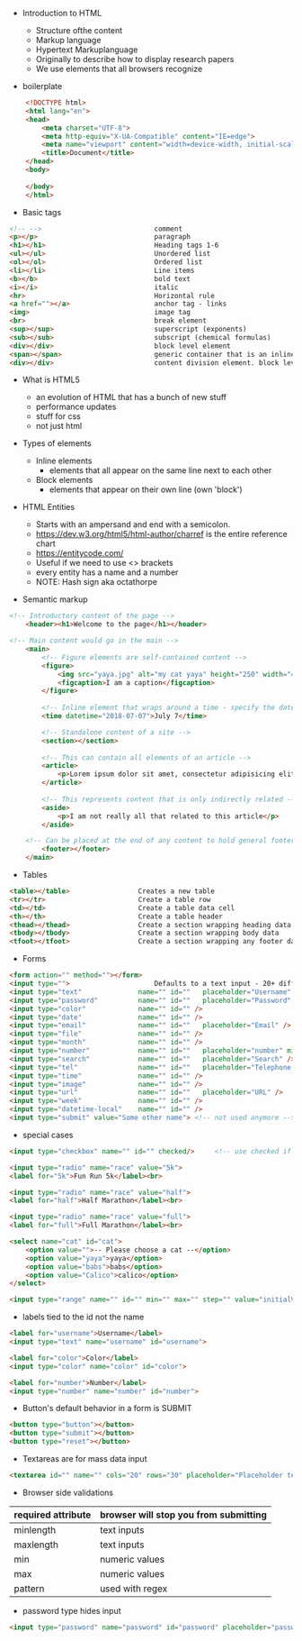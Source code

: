 
- Introduction to HTML
    - Structure ofthe content
    - Markup language
    - Hypertext Markuplanguage
    - Originally to describe how to display research papers
    - We use elements that all browsers recognize

- boilerplate
```html 
    <!DOCTYPE html>
    <html lang="en">
    <head>
        <meta charset="UTF-8">
        <meta http-equiv="X-UA-Compatible" content="IE=edge">
        <meta name="viewport" content="width=device-width, initial-scale=1.0">
        <title>Document</title>
    </head>
    <body>
        
    </body>
    </html>
```
- Basic tags
``` html
<!-- -->                            comment
<p></p>                             paragraph
<h1></h1>                           Heading tags 1-6
<ul></ul>                           Unordered list
<ol></ol>                           Ordered list
<li></li>                           Line items
<b></b>                             bold text
<i></i>                             italic
<hr>                                Horizontal rule
<a href=""></a>                     anchor tag - links
<img>                               image tag
<br>                                break element
<sup></sup>                         superscript (exponents)
<sub></sub>                         subscript (chemical formulas)
<div></div>                         block level element
<span></span>                       generic container that is an inline element. we can single out some text for example for styling without breaking the line                
<div></div>                         content division element. block level element. Used to group content

```

- What is HTML5
    - an evolution of HTML that has a bunch of new stuff
    - performance updates
    - stuff for css
    - not just html


- Types of elements
    - Inline elements
        - elements that all appear on the same line next to each other
    - Block elements
        - elements that appear on their own line (own 'block')

- HTML Entities
    - Starts with an ampersand and end with a semicolon. 
    - https://dev.w3.org/html5/html-author/charref is the entire reference chart
    - https://entitycode.com/
    - Useful if we need to use <> brackets
    - every entity has a name and a number
    - NOTE: Hash sign aka octathorpe

- Semantic markup
```html
<!-- Introductory content of the page -->
    <header><h1>Welcome to the page</h1></header> 

<!-- Main content would go in the main -->
    <main>
        <!-- Figure elements are self-contained content -->
        <figure>
            <img src="yaya.jpg" alt="my cat yaya" height="250" width="400">
            <figcaption>I am a caption</figcaption>
        </figure>
        
        <!-- Inline element that wraps around a time - specify the datetime attribute -->
        <time datetime="2018-07-07">July 7</time>

        <!-- Standalone content of a site -->
        <section></section>
        
        <!-- This can contain all elements of an article -->
        <article>
            <p>Lorem ipsum dolor sit amet, consectetur adipisicing elit. Molestias quasi accusantium, facilis soluta aperiam voluptatem consectetur provident, assumenda ad quos, in expedita amet quidem repellat eos vel. Nostrum, reprehenderit officia!</p>
        </article>
        
        <!-- This represents content that is only indirectly related -->
        <aside>
            <p>I am not really all that related to this article</p>
        </aside>

    <!-- Can be placed at the end of any content to hold general footer things -->
        <footer></footer>
    </main>
```



- Tables
```html
<table></table>                 Creates a new table
<tr></tr>                       Create a table row
<td></td>                       Create a table data cell
<th></th>                       Create a table header
<thead></thead>                 Create a section wrapping heading data
<tbody></tbody>                 Create a section wrapping body data
<tfoot></tfoot>                 Create a section wrapping any footer data
```

- Forms
```html 
<form action="" method=""></form>
<input type="">                     Defaults to a text input - 20+ different types
<input type="text"              name="" id=""   placeholder="Username" />
<input type="password"          name="" id=""   placeholder="Password" />
<input type="color"             name="" id="" />
<input type="date"              name="" id="" />
<input type="email"             name="" id=""   placeholder="Email" />
<input type="file"              name="" id="" />
<input type="month"             name="" id="" />
<input type="number"            name="" id=""   placeholder="number" min="" max="" step=""/>
<input type="search"            name="" id=""   placeholder="Search" />
<input type="tel"               name="" id=""   placeholder="Telephone Number" />
<input type="time"              name="" id="" />
<input type="image"             name="" id="" />
<input type="url"               name="" id=""   placeholder="URL" />
<input type="week"              name="" id="" />
<input type="datetime-local"    name="" id="" />
<input type="submit" value="Some other name"> <!-- not used anymore -->
``` 

- special cases
```html 
<input type="checkbox" name="" id="" checked/>     <!-- use checked if you want it to default to checked -->

<input type="radio" name="race" value="5k">
<label for="5k">Fun Run 5k</label><br>

<input type="radio" name="race" value="half">
<label for="half">Half Marathon</label><br>

<input type="radio" name="race" value="full">
<label for="full">Full Marathon</label><br>

<select name="cat" id="cat">
    <option value="">-- Please choose a cat --</option>
    <option value="yaya">yaya</option>
    <option value="babs">babs</option>
    <option value="Calico">calico</option>
</select>

<input type="range" name="" id="" min="" max="" step="" value="initialValue"/>
```

- labels tied to the id not the name
```html
<label for="username">Username</label>
<input type="text" name="username" id="username">

<label for="color">Color</label>
<input type="color" name="color" id="color">

<label for="number">Number</label>
<input type="number" name="number" id="number">
```

- Button's default behavior in a form is SUBMIT
```html
<button type="button"></button>
<button type="submit"></button>
<button type="reset"></button>
```

- Textareas are for mass data input
```html 
<textarea id="" name="" cols="20" rows="30" placeholder="Placeholder text">All the data would be in here</textarea>
```

- Browser side validations

| **required attribute** | **browser will stop you from submitting**    |
| ---------------------  | -------------------------------------        |
| minlength              | text inputs                                  |
| maxlength              | text inputs                                  |
| min                    | numeric values                               |
| max                    | numeric values                               |
| pattern                | used with regex                              |           

- password type hides input
```html 
<input type="password" name="password" id="password" placeholder="password" required minlength="" maxlength=="">
```





































